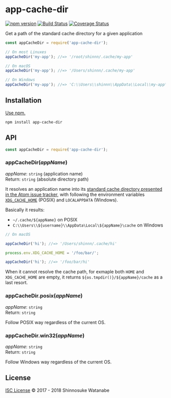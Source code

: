 # app-cache-dir

[![npm version](https://img.shields.io/npm/v/app-cache-dir.svg)](https://www.npmjs.com/package/app-cache-dir)
[![Build Status](https://travis-ci.org/shinnn/app-cache-dir.svg?branch=master)](https://travis-ci.org/shinnn/app-cache-dir)
[![Coverage Status](https://img.shields.io/coveralls/shinnn/app-cache-dir.svg)](https://coveralls.io/github/shinnn/app-cache-dir?branch=master)

Get a path of the standard cache directory for a given application

```javascript
const appCacheDir = require('app-cache-dir');

// On most Linuxes
appCacheDir('my-app'); //=> '/root/shinnn/.cache/my-app'

// On macOS
appCacheDir('my-app'); //=> '/Users/shinnn/.cache/my-app'

// On Windows
appCacheDir('my-app'); //=> 'C:\\Users\\shinnn\\AppData\\Local\\my-app\\cache'
```

## Installation

[Use npm.](https://docs.npmjs.com/cli/install)

```
npm install app-cache-dir
```

## API

```javascript
const appCacheDir = require('app-cache-dir');
```

### appCacheDir(*appName*)

*appName*: `string` (application name)  
Return: `string` (absolute directory path)

It resolves an application name into its [standard cache directory presented in the Atom issue tracker](https://github.com/atom/atom/issues/8281#issue-99784635), with following the environment variables [`XDG_CACHE_HOME`](https://standards.freedesktop.org/basedir-spec/basedir-spec-latest.html) (POSIX) and `LOCALAPPDATA` (Windows).

Basically it results:

* `~/.cache/${appName}` on POSIX
* `C:\\Users\\${username}\\AppData\Local\${appName}\cache` on Windows

```javascript
// On macOS

appCacheDir('hi'); //=> '/Users/shinnn/.cache/hi'

process.env.XDG_CACHE_HOME = '/foo/bar/';

appCacheDir('hi'); //=> '/foo/bar/hi'
```

When it cannot resolve the cache path, for exmaple both `HOME` and `XDG_CACHE_HOME` are empty, it returns `${os.tmpdir()}/${appName}/cache` as a last resort.

### appCacheDir.posix(*appName*)

*appName*: `string`  
Return: `string`

Follow POSIX way regardless of the current OS.

### appCacheDir.win32(*appName*)

*appName*: `string`  
Return: `string`

Follow Windows way regardless of the current OS.

## License

[ISC License](./LICENSE) © 2017 - 2018 Shinnosuke Watanabe

